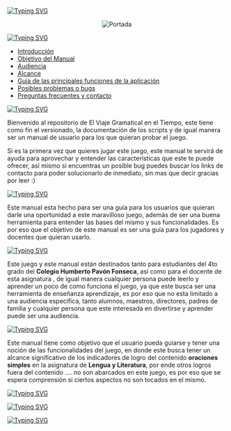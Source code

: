 [![Typing SVG](https://readme-typing-svg.demolab.com?font=Lunasima&weight=700&size=27&duration=1000&pause=1&center=true&vCenter=true&multiline=true&repeat=false&width=1000&height=80&lines=Manual++de+Usuario+de;+El+Viaje+Gramatical+en+el+Tiempo)](https://git.io/typing-svg)


<div align="center">
	
![Portada](https://i.postimg.cc/jd5MLpV4/inicio-evgt.png)
    
</div>

[![Typing SVG](https://readme-typing-svg.demolab.com?font=Lunasima&weight=700&duration=3998&pause=1000&vCenter=true&width=435&height=30&lines=Indice)](https://git.io/typing-svg)

- [Introducción](#introducción)
- [Objetivo del Manual](#objetivo-del-manual) 
-  [Audiencia](#audiencia) 
-  [Alcance](#alcance) 
-  [Guía de las principales funciones de la aplicación](#guía-de-las-principales-funciones-de-la-aplicación)
- [Posibles problemas o bugs](#posibles-problemas-o-bugs) 
-  [Preguntas frecuentes y contacto](#preguntas-frecuentes-y-contacto)



[![Typing SVG](https://readme-typing-svg.demolab.com?font=Lunasima&weight=700&duration=3998&pause=1000&vCenter=true&width=435&height=30&lines=Introducci%C3%B3n)](https://git.io/typing-svg) <a name="introducción"></a>

Bienvenido al repositorio de El Viaje Gramatical en el Tiempo, este  tiene como fin el versionado, la documentación de los scripts y de igual manera ser un manual de usuario para los que quieran probar el juego.

Si es la primera vez que quieres jugar este juego, este manual te servirá de ayuda para aprovechar y entender las características que este te puede ofrecer, así mismo si encuentras un posible bug puedes buscar los links de contacto para poder solucionarlo de inmediato, sin mas que decir gracias por leer :)

[![Typing SVG](https://readme-typing-svg.demolab.com?font=Lunasima&weight=700&duration=3998&pause=1000&vCenter=true&width=435&height=30&lines=Objetivo+del+Manual)](https://git.io/typing-svg) <a name="objetivo-del-manual"></a>

Este manual esta hecho para ser una guía para los usuarios que quieran darle una oportunidad a este maravilloso juego, además de ser una buena herramienta para entender las bases del mismo y sus funcionalidades. Es por eso que el objetivo de este manual es ser una guía para los jugadores y docentes que quieran usarlo.


[![Typing SVG](https://readme-typing-svg.demolab.com?font=Lunasima&weight=700&duration=3998&pause=1000&vCenter=true&width=435&height=30&lines=+Audiencia)](https://git.io/typing-svg) <a name="audiencia"></a>

Este juego y este manual están destinados tanto para estudiantes del 4to grado del **Colegio Humberto Pavón Fonseca**, así como para el docente de esta asignatura , de igual manera cualquier persona puede leerlo y aprender un poco de como funciona el juego, ya que este busca ser una herramienta de enseñanza aprendizaje, es por eso que no esta limitado a una audiencia especifica, tanto alumnos, maestros, directores, padres de familia y cualquier persona que este interesada en divertirse y aprender puede ser una audiencia.
>

[![Typing SVG](https://readme-typing-svg.demolab.com?font=Lunasima&weight=700&duration=3998&pause=1000&vCenter=true&width=435&height=30&lines=Alcance)](https://git.io/typing-svg)  <a name="alcance"></a>

Este manual tiene como objetivo que el usuario pueda guiarse y tener una noción de las funcionalidades del juego, en donde este busca tener un alcance significativo de los indicadores de logro del contenido **oraciones simples** en la asignatura de **Lengua y Literatura**, por ende otros logros fuera del contenido .... no son abarcados en este juego, es por eso que se espera comprensión si ciertos aspectos no son tocados en el mismo.  

[![Typing SVG](https://readme-typing-svg.demolab.com?font=Lunasima&weight=700&duration=3998&pause=1000&vCenter=true&width=535&height=30&lines=Gu%C3%ADa+de+las+principales+funciones+de+la+aplicaci%C3%B3n)](https://git.io/typing-svg)




[![Typing SVG](https://readme-typing-svg.demolab.com?font=Lunasima&weight=700&duration=3998&pause=1000&vCenter=true&width=535&height=30&lines=Posibles+problemas+o+bugs)](https://git.io/typing-svg)

[![Typing SVG](https://readme-typing-svg.demolab.com?font=Lunasima&weight=700&duration=3998&pause=1000&vCenter=true&width=535&height=30&lines=Preguntas+frecuentes+y+contacto)](https://git.io/typing-svg)






	
